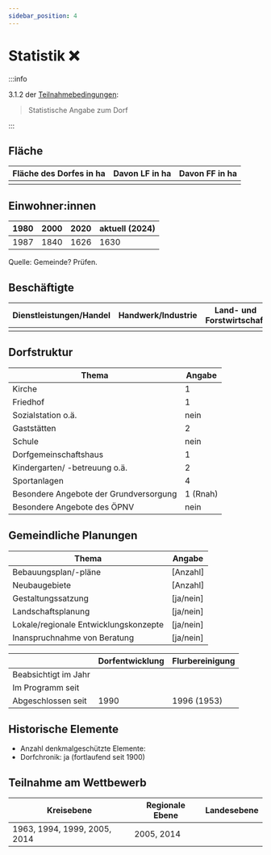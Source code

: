```yaml
---
sidebar_position: 4
---
```


# Statistik ❌

:::info

3.1.2 der [Teilnahmebedingungen](/teilnahmebedingungen.pdf):

> Statistische Angabe zum Dorf

:::

## Fläche

| Fläche des Dorfes in ha       | Davon LF in ha                | Davon FF in ha                |
| ----------------------------- | ----------------------------- | ----------------------------- |
| <!-- TODO: Wert eintragen --> | <!-- TODO: Wert eintragen --> | <!-- TODO: Wert eintragen --> |

## Einwohner:innen

| 1980 | 2000 | 2020 | aktuell (2024) |
| ---- | ---- | ---- | -------------- |
| 1987 | 1840 | 1626 | 1630           |

Quelle: Gemeinde? Prüfen.

## Beschäftigte

| Dienstleistungen/Handel       | Handwerk/Industrie            | Land- und Forstwirtschaft     | Sonstige                      |
| ----------------------------- | ----------------------------- | ----------------------------- | ----------------------------- |
| <!-- TODO: Wert eintragen --> | <!-- TODO: Wert eintragen --> | <!-- TODO: Wert eintragen --> | <!-- TODO: Wert eintragen --> |

## Dorfstruktur

| Thema                                  | Angabe                          |
| -------------------------------------- | ------------------------------- |
| Kirche                                 | 1                               |
| Friedhof                               | 1                               |
| Sozialstation o.ä.                     | nein                            |
| Gaststätten                            | 2                               |
| Schule                                 | nein <!-- TODO: Wert prüfen --> |
| Dorfgemeinschaftshaus                  | 1                               |
| Kindergarten/ -betreuung o.ä.          | 2 <!-- TODO: Wert prüfen -->    |
| Sportanlagen                           | 4 <!-- TODO: Wert prüfen -->    |
| Besondere Angebote der Grundversorgung | 1 (Rnah)                        |
| Besondere Angebote des ÖPNV            | nein                            |

## Gemeindliche Planungen

| Thema                                 | Angabe                                  |
| ------------------------------------- | --------------------------------------- |
| Bebauungsplan/-pläne                  | [Anzahl] <!-- TODO: Wert eintragen -->  |
| Neubaugebiete                         | [Anzahl] <!-- TODO: Wert eintragen -->  |
| Gestaltungssatzung                    | [ja/nein] <!-- TODO: Wert eintragen --> |
| Landschaftsplanung                    | [ja/nein] <!-- TODO: Wert eintragen --> |
| Lokale/regionale Entwicklungskonzepte | [ja/nein] <!-- TODO: Wert eintragen --> |
| Inanspruchnahme von Beratung          | [ja/nein]<!-- TODO: Wert eintragen -->  |

|                      | Dorfentwicklung               | Flurbereinigung               |
| -------------------- | ----------------------------- | ----------------------------- |
| Beabsichtigt im Jahr | <!-- TODO: Wert eintragen --> | <!-- TODO: Wert eintragen --> |
| Im Programm seit     | <!-- TODO: Wert eintragen --> | <!-- TODO: Wert eintragen --> |
| Abgeschlossen seit   | 1990                          | 1996 (1953)                   |

## Historische Elemente

- Anzahl denkmalgeschützte Elemente:
- Dorfchronik: ja (fortlaufend seit 1900)

## Teilnahme am Wettbewerb

| Kreisebene                   | Regionale Ebene | Landesebene                   |
| ---------------------------- | --------------- | ----------------------------- |
| 1963, 1994, 1999, 2005, 2014 | 2005, 2014      | <!-- TODO: Wert eintragen --> |
